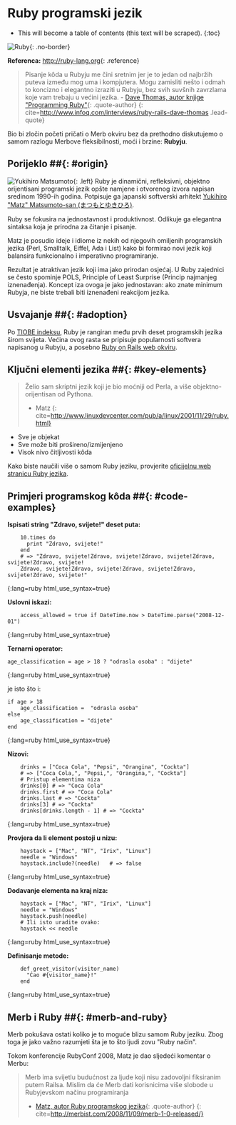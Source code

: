 # Ruby programski jezik

* This will become a table of contents (this text will be scraped).
{:toc}

![Ruby](/images/ruby-header.gif){: .no-border}

**Referenca:** <http://ruby-lang.org>{: .reference}

> Pisanje kôda u Rubyju me čini sretnim jer je to jedan od najbržih puteva
> između mog uma i kompjutera.
> Mogu zamisliti nešto i odmah to koncizno i 
> elegantno izraziti u Rubyju, bez svih suvšnih zavrzlama koje vam trebaju u
> većini jezika. -
> [Dave Thomas, autor knjige "Programming Ruby"][dt]{: .quote-author}
{: cite=http://www.infoq.com/interviews/ruby-rails-dave-thomas .lead-quote}

Bio bi zločin početi pričati o Merb okviru bez da prethodno diskutujemo o samom 
razlogu Merbove fleksibilnosti, moći i brzine: **Rubyju**.

## Porijeklo ##{: #origin}
![Yukihiro Matsumoto](/images/Yukihiro_Matsumoto.jpg){: .left}
Ruby je dinamični, refleksivni, objektno orijentisani programski jezik opšte
namjene i otvorenog izvora napisan sredinom 1990-ih godina.
Potpisuje ga japanski softverski arhitekt
[Yukihiro "Matz" Matsumoto-san (まつもとゆきひろ)][matz].

Ruby se fokusira na jednostavnost i produktivnost. Odlikuje ga elegantna
sintaksa koja je prirodna za čitanje i pisanje.

Matz je posudio ideje i idiome iz nekih od njegovih omiljenih programskih
jezika (Perl, Smalltalk, Eiffel, Ada i List) kako bi formirao novi jezik koji
balansira funkcionalno i imperativno programiranje.

Rezultat je atraktivan jezik koji ima jako prirodan osjećaj.
U Ruby zajednici se često spominje POLS, Principle of Least Surprise (Princip
najmanjeg iznenađenja).
Koncept iza ovoga je jako jednostavan: ako znate minimum Rubyja, ne biste
trebali biti iznenađeni reakcijom jezika.

## Usvajanje ##{: #adoption}
Po [TIOBE indeksu][tiobe], Ruby je rangiran među prvih deset programskih jezika
širom svijeta.
Većina ovog rasta se pripisuje popularnosti softvera napisanog u Rubyju, a
posebno [Ruby on Rails web okviru][rails].

## Ključni elementi jezika ##{: #key-elements}

> Želio sam skriptni jezik koji je bio moćniji od Perla, a više
> objektno-orijentisan od Pythona.
> - Matz
{: cite=http://www.linuxdevcenter.com/pub/a/linux/2001/11/29/ruby.html}

* Sve je objekat
* Sve može biti prošireno/izmijenjeno
* Visok nivo čitljivosti kôda

Kako biste naučili više o samom Ruby jeziku, provjerite
[oficijelnu web stranicu Ruby jezika][rubylang-about].

## Primjeri programskog kôda ##{: #code-examples}

**Ispisati string "Zdravo, svijete!" deset puta:**

		10.times do
		  print "Zdravo, svijete!"
		end
		# => "Zdravo, svijete!Zdravo, svijete!Zdravo, svijete!Zdravo, svijete!Zdravo, svijete!
		Zdravo, svijete!Zdravo, svijete!Zdravo, svijete!Zdravo, svijete!Zdravo, svijete!"
{:lang=ruby html_use_syntax=true}

**Uslovni iskazi:**

		access_allowed = true if DateTime.now > DateTime.parse("2008-12-01")
{:lang=ruby html_use_syntax=true}

**Ternarni operator:**

	age_classification = age > 18 ? "odrasla osoba" : "dijete"
{:lang=ruby html_use_syntax=true}

je isto što i:

	if age > 18
		age_classification =  "odrasla osoba"
	else
		age_classification = "dijete"
	end
{:lang=ruby html_use_syntax=true}

**Nizovi:**

		drinks = ["Coca Cola", "Pepsi", "Orangina", "Cockta"]
		# => ["Coca Cola,", "Pepsi,", "Orangina,", "Cockta"]
		# Pristup elementima niza
		drinks[0] # => "Coca Cola"
		drinks.first # => "Coca Cola"
		drinks.last # => "Cockta"
		drinks[3] # => "Cockta"
		drinks[drinks.length - 1] # => "Cockta"
{:lang=ruby html_use_syntax=true}


**Provjera da li element postoji u nizu:**

		haystack = ["Mac", "NT", "Irix", "Linux"]
		needle = "Windows"
		haystack.include?(needle)	# => false
{:lang=ruby html_use_syntax=true}

**Dodavanje elementa na kraj niza:**

		haystack = ["Mac", "NT", "Irix", "Linux"]
		needle = "Windows"
		haystack.push(needle)
		# Ili isto uradite ovako:
		haystack << needle
{:lang=ruby html_use_syntax=true}

**Definisanje metode:**

		def greet_visitor(visitor_name)
		  "Ćao #{visitor_name}!"
		end
{:lang=ruby html_use_syntax=true}

## Merb i Ruby ##{: #merb-and-ruby}

Merb pokušava ostati koliko je to moguće blizu samom Ruby jeziku.
Zbog toga je jako važno razumjeti šta je to što ljudi zovu "Ruby način".

Tokom konferencije RubyConf 2008, Matz je dao sljedeći komentar o Merbu:

> Merb ima svijetlu budućnost za ljude koji nisu zadovoljni fiksiranim putem
> Railsa.
> Mislim da će Merb dati korisnicima više slobode u Rubyjevskom načinu
> programiranja
> - [Matz, autor Ruby programskog jezika][rubylang]{: .quote-author}
{: cite=http://merbist.com/2008/11/09/merb-1-0-released/}

[dt]: http://pragdave.pragprog.com/
[matz]: http://en.wikipedia.org/wiki/Yukihiro_Matsumoto
[tiobe]: http://www.tiobe.com/index.php/content/paperinfo/tpci/index.html
[rails]: http://rubyonrails.org
[rubylang-about]: http://www.ruby-lang.org/en/about
[rubylang]: http://ruby-lang.org/
